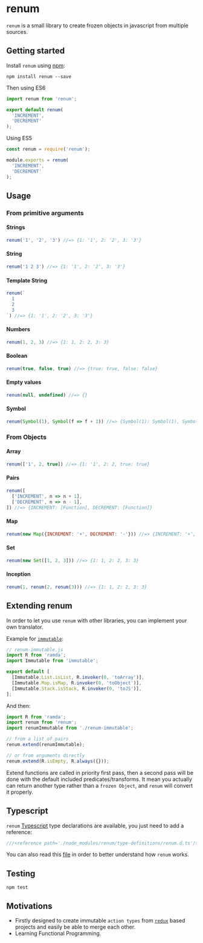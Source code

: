# renum

`renum` is a small library to create frozen objects in javascript from multiple sources.

## Getting started

Install `renum` using [npm](https://www.npmjs.org/):

```shell
npm install renum --save
```

Then using ES6

```js
import renum from 'renum';

export default renum(
  'INCREMENT',
  'DECREMENT'
);
```

Using ES5

```js
const renum = require('renum');

module.exports = renum(
  'INCREMENT',
  'DECREMENT'
);
```

## Usage

### From primitive arguments

#### Strings

```js
renum('1', '2', '3') //=> {1: '1', 2: '2', 3: '3'}
```

#### String
```js
renum('1 2 3') //=> {1: '1', 2: '2', 3: '3'}
```

#### Template String
```js
renum(`
  1
  2
  3
`) //=> {1: '1', 2: '2', 3: '3'}
```

#### Numbers
```js
renum(1, 2, 3) //=> {1: 1, 2: 2, 3: 3}
```

#### Boolean
```js
renum(true, false, true) //=> {true: true, false: false}
```

#### Empty values
```js
renum(null, undefined) //=> {}
```

#### Symbol
```js
renum(Symbol(1), Symbol(f => f + 1)) //=> {Symbol(1): Symbol(1), Symbol(f => f + 1): 'Symbol(f => f + 1)'}
```

### From Objects

#### Array

```js
renum(['1', 2, true]) //=> {1: '1', 2: 2, true: true}
```

#### Pairs

```js
renum([
  ['INCREMENT', n => n + 1],
  ['DECREMENT', n => n - 1],
]) //=> {INCREMENT: [Function], DECREMENT: [Function]}
```

#### Map

```js
renum(new Map({INCREMENT: '+', DECREMENT: '-'})) //=> {INCREMENT: '+', DECREMENT: '-'}
```

#### Set

```js
renum(new Set([1, 2, 3])) //=> {1: 1, 2: 2, 3: 3}
```

#### Inception

```js
renum(1, renum(2, renum(3))) //=> {1: 1, 2: 2, 3: 3}
```

## Extending renum

In order to let you use `renum` with other libraries, you can implement your own translator.

Example for [`immutable`](https://www.npmjs.com/package/immutable):

```js
// renum-immutable.js
import R from 'ramda';
import Immutable from 'immutable';

export default [
  [Immutable.List.isList, R.invoker(0, 'toArray')],
  [Immutable.Map.isMap, R.invoker(0, 'toObject')],
  [Immutable.Stack.isStack, R.invoker(0, 'toJS')],
];
```

And then:

```js
import R from 'ramda';
import renum from 'renum';
import renumImmutable from './renum-immutable';

// from a list of pairs
renum.extend(renumImmutable);

// or from arguments directly
renum.extend(R.isEmpty, R.always({}));
```

Extend functions are called in priority first pass, then a second pass will be done with the default included predicates/transforms.
It mean you actually can return another type rather than a `frozen Object`, and `renum` will convert it properly.

## Typescript

`renum` [Typescript](http://typescriptlang.org) type declarations are available, you just need to add a reference:

```js
///<reference path='./node_modules/renum/type-definitions/renum.d.ts'/>
```

You can also read this [file](./type-definitions/renum.d.ts) in order to better understand
how `renum` works.

## Testing

```shell
npm test
```

## Motivations

 * Firstly designed to create immutable `action types` from [`redux`](https://www.npmjs.com/package/redux) based projects and easily be able to merge each other.
 * Learning Functional Programming.
